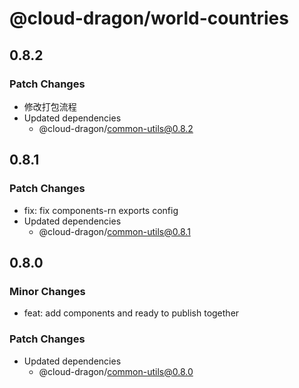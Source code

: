 # @cloud-dragon/world-countries

## 0.8.2

### Patch Changes

- 修改打包流程
- Updated dependencies
  - @cloud-dragon/common-utils@0.8.2

## 0.8.1

### Patch Changes

- fix: fix components-rn exports config
- Updated dependencies
  - @cloud-dragon/common-utils@0.8.1

## 0.8.0

### Minor Changes

- feat: add components and ready to publish together

### Patch Changes

- Updated dependencies
  - @cloud-dragon/common-utils@0.8.0
